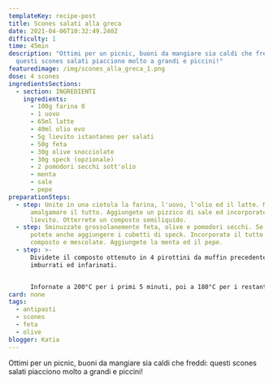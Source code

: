 ```yaml
---
templateKey: recipe-post
title: Scones salati alla greca
date: 2021-04-06T10:32:49.240Z
difficulty: 1
time: 45min
description: "Ottimi per un picnic, buoni da mangiare sia caldi che freddi:
  questi scones salati piacciono molto a grandi e piccini!"
featuredimage: /img/scones_alla_greca_1.png
dose: 4 scones
ingredientsSections:
  - section: INGREDIENTI
    ingredients:
      - 100g farina 0
      - 1 uovo
      - 65ml latte
      - 40ml olio evo
      - 5g lievito istantaneo per salati
      - 50g feta
      - 30g olive snocciolate
      - 30g speck (opzionale)
      - 2 pomodori secchi sott'olio
      - menta
      - sale
      - pepe
preparationSteps:
  - step: Unite in una ciotola la farina, l'uovo, l'olio ed il latte. Mescolate per
      amalgamare il tutto. Aggiungete un pizzico di sale ed incorporate anche il
      lievito. Otterrete un composto semiliquido.
  - step: Sminuzzate grossolanemente feta, olive e pomodori secchi. Se volete,
      potete anche aggiungere i cubetti di speck. Incorporate il tutto nel
      composto e mescolate. Aggiungete la menta ed il pepe.
  - step: >-
      Dividete il composto ottenuto in 4 pirottini da muffin precedentemente
      imburrati ed infarinati.


      Infornate a 200°C per i primi 5 minuti, poi a 180°C per i restanti 25 minuti.
card: none
tags:
  - antipasti
  - scones
  - feta
  - olive
blogger: Katia
---
```

Ottimi per un picnic, buoni da mangiare sia caldi che freddi: questi scones salati piacciono molto a grandi e piccini!